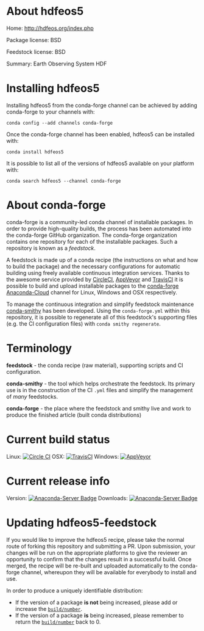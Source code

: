 About hdfeos5
=============

Home: http://hdfeos.org/index.php

Package license: BSD

Feedstock license: BSD

Summary: Earth Observing System HDF



Installing hdfeos5
==================

Installing hdfeos5 from the conda-forge channel can be achieved by adding conda-forge to your channels with:

```
conda config --add channels conda-forge
```

Once the conda-forge channel has been enabled, hdfeos5 can be installed with:

```
conda install hdfeos5
```

It is possible to list all of the versions of hdfeos5 available on your platform with:

```
conda search hdfeos5 --channel conda-forge
```


About conda-forge
=================

conda-forge is a community-led conda channel of installable packages.
In order to provide high-quality builds, the process has been automated into the
conda-forge GitHub organization. The conda-forge organization contains one repository 
for each of the installable packages. Such a repository is known as a *feedstock*.

A feedstock is made up of a conda recipe (the instructions on what and how to build
the package) and the necessary configurations for automatic building using freely
available continuous integration services. Thanks to the awesome service provided by
[CircleCI](https://circleci.com/), [AppVeyor](http://www.appveyor.com/)
and [TravisCI](https://travis-ci.org/) it is possible to build and upload installable
packages to the [conda-forge](https://anaconda.org/conda-forge)
[Anaconda-Cloud](http://docs.anaconda.org/) channel for Linux, Windows and OSX respectively.

To manage the continuous integration and simplify feedstock maintenance
[conda-smithy](http://github.com/conda-forge/conda-smithy) has been developed.
Using the ``conda-forge.yml`` within this repository, it is possible to regenerate all of
this feedstock's supporting files (e.g. the CI configuration files) with ``conda smithy regenerate``.


Terminology
===========

**feedstock** - the conda recipe (raw material), supporting scripts and CI configuration.

**conda-smithy** - the tool which helps orchestrate the feedstock.
                   Its primary use is in the construction of the CI ``.yml`` files
                   and simplify the management of *many* feedstocks.

**conda-forge** - the place where the feedstock and smithy live and work to
                  produce the finished article (built conda distributions)

Current build status
====================
Linux: [![Circle CI](https://circleci.com/gh/conda-forge/hdfeos5-feedstock.svg?style=svg)](https://circleci.com/gh/conda-forge/hdfeos5-feedstock)
OSX: [![TravisCI](https://travis-ci.org/conda-forge/hdfeos5-feedstock.svg?branch=master)](https://travis-ci.org/conda-forge/hdfeos5-feedstock) 
Windows: [![AppVeyor](https://ci.appveyor.com/api/projects/status/github/conda-forge/hdfeos5-feedstock?svg=True)](https://ci.appveyor.com/project/conda-forge/hdfeos5-feedstock/branch/master)

Current release info
====================
Version: [![Anaconda-Server Badge](https://anaconda.org/conda-forge/hdfeos5/badges/version.svg)](https://anaconda.org/conda-forge/hdfeos5)
Downloads: [![Anaconda-Server Badge](https://anaconda.org/conda-forge/hdfeos5/badges/downloads.svg)](https://anaconda.org/conda-forge/hdfeos5)


Updating hdfeos5-feedstock
==========================

If you would like to improve the hdfeos5 recipe, please take the normal
route of forking this repository and submitting a PR. Upon submission, your changes will
be run on the appropriate platforms to give the reviewer an opportunity to confirm that the
changes result in a successful build. Once merged, the recipe will be re-built and uploaded
automatically to the conda-forge channel, whereupon they will be available for everybody to
install and use.

In order to produce a uniquely identifiable distribution:
 * If the version of a package **is not** being increased, please add or increase
   the [``build/number``](http://conda.pydata.org/docs/building/meta-yaml.html#build-number-and-string). 
 * If the version of a package **is** being increased, please remember to return
   the [``build/number``](http://conda.pydata.org/docs/building/meta-yaml.html#build-number-and-string)
   back to 0.
